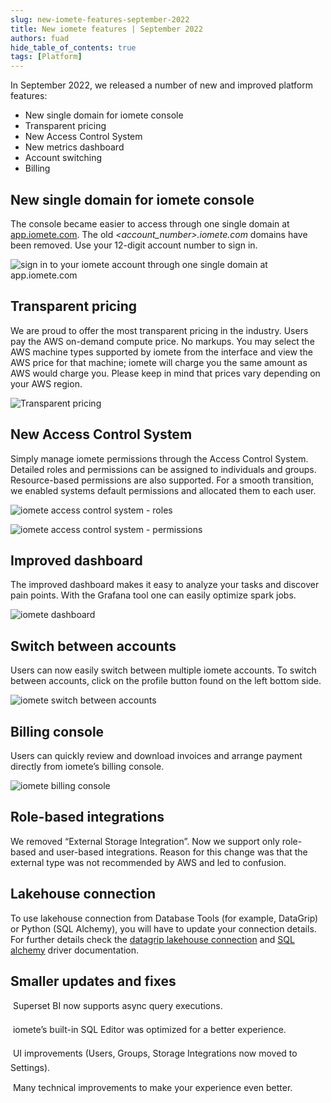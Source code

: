 ```yaml
---
slug: new-iomete-features-september-2022
title: New iomete features | September 2022
authors: fuad
hide_table_of_contents: true
tags: [Platform]
---
```


<head>
  <title>New iomete features | September 2022 | iomete blog</title>
  <meta name="robots" content="noindex, nofollow" />
  <meta name="googlebot" content="noindex"/>
</head>

In September 2022, we released a number of new and improved platform features:

- New single domain for iomete console
- Transparent pricing
- New Access Control System
- New metrics dashboard
- Account switching
- Billing

<!-- truncate -->

## New single domain for iomete console
The console became easier to access through one single domain at [app.iomete.com](https://app.iomete.com/signin). The old *<account_number>.iomete.com* domains have been removed. Use your 12-digit account number to sign in.

![sign in to your iomete account through one single domain at app.iomete.com](/blog/2022-09-21-new-features/iomete-signin.jpeg "sign in to your iomete account through one single domain at app.iomete.com
")


## Transparent pricing
We are proud to offer the most transparent pricing in the industry. Users pay the AWS on-demand compute price. No markups. You may select the AWS machine types supported by iomete from the interface and view the AWS price for that machine; iomete will charge you the same amount as AWS would charge you. Please keep in mind that prices vary depending on your AWS region.

![Transparent pricing](/blog/2022-09-21-new-features/transparent-pricing.jpeg)


## New Access Control System
Simply manage iomete permissions through the Access Control System. Detailed roles and permissions can be assigned to individuals and groups. Resource-based permissions are also supported. For a smooth transition, we enabled systems default permissions and allocated them to each user.

![iomete access control system - roles](/blog/2022-09-21-new-features/access-control-system.jpeg "iomete access control system - roles")

![iomete access control system - permissions](/blog/2022-09-21-new-features/create-permission.jpeg "iomete access control system - permissions")


## Improved dashboard
The improved dashboard makes it easy to analyze your tasks and discover pain points. With the Grafana tool one can easily optimize spark jobs.

![iomete dashboard](/blog/2022-09-21-new-features/improved-dashboard.jpeg)

## Switch between accounts
Users can now easily switch between multiple iomete accounts. To switch between accounts, click on the profile button found on the left bottom side.

![iomete switch between accounts](/blog/2022-09-21-new-features/switch-account.jpeg)


## Billing console
Users can quickly review and download invoices and arrange payment directly from iomete’s billing console.

![iomete billing console](/blog/2022-09-21-new-features/billing-console.jpeg)


## Role-based integrations
We removed “External Storage Integration”. Now we support only role-based and user-based integrations. Reason for this change was that the external type was not recommended by AWS and led to confusion.

## Lakehouse connection
To use lakehouse connection from Database Tools (for example, DataGrip) or Python (SQL Alchemy), you will have to update your connection details. For further details check the [datagrip lakehouse connection](/docs/datagrip-lakehouse-connection) and [SQL alchemy](/docs/libraries/drivers/sql-alchemy-driver) driver documentation.


## Smaller updates and fixes
&#150; Superset BI now supports async query executions.

&#150; iomete’s built-in SQL Editor was optimized for a better experience.

&#150; UI improvements (Users, Groups, Storage Integrations now moved to Settings).

&#150; Many technical improvements to make your experience even better.